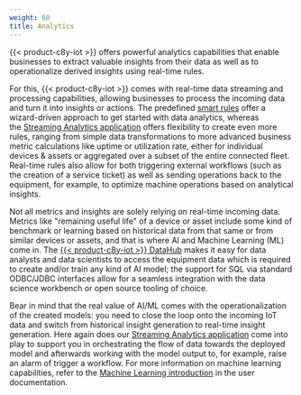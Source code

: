 ```yaml
---
weight: 60
title: Analytics
---
```


{{< product-c8y-iot >}} offers powerful analytics capabilities that enable businesses to extract valuable insights from their data as well as to operationalize derived insights using real-time rules. 

For this, {{< product-c8y-iot >}} comes with real-time data streaming and processing capabilities, allowing businesses to process the incoming data and turn it into insights or actions. The predefined [smart rules](/cockpit/smart-rules/) offer a wizard-driven approach to get started with data analytics, whereas the [Streaming Analytics application](/streaming-analytics/introduction-analytics/#home) offers flexibility to create even more rules, ranging from simple data transformations to more advanced business metric calculations like uptime or utilization rate, either for individual devices & assets or aggregated over a subset of the entire connected fleet. Real-time rules also allow for both triggering external workflows (such as the creation of a service ticket) as well as sending operations back to the equipment, for example, to optimize machine operations based on analytical insights.

Not all metrics and insights are solely relying on real-time incoming data. Metrics like "remaining useful life" of a device or asset include some kind of benchmark or learning based on historical data from that same or from similar devices or assets, and that is where AI and Machine Learning (ML) come in. The [{{< product-c8y-iot >}} DataHub](/datahub/datahub-overview/) makes it easy for data analysts and data scientists to access the equipment data which is required to create and/or train any kind of AI model; the support for SQL via standard ODBC/JDBC interfaces allow for a seamless integration with the data science workbench or open source tooling of choice. 

Bear in mind that the real value of AI/ML comes with the operationalization of the created models: you need to close the loop onto the incoming IoT data and switch from historical insight generation to real-time insight generation. Here again does our [Streaming Analytics application](/streaming-analytics/introduction-analytics/#home) come into play to support you in orchestrating the flow of data towards the deployed model and afterwards working with the model output to, for example, raise an alarm of trigger a workflow. For more information on machine learning capabilities, refer to the [Machine Learning introduction](/machine-learning/ml-introduction/) in the user documentation.


